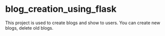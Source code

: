 # blog_creation_using_flask
This project is used to create blogs and show to users. You can create new blogs, delete old blogs.
